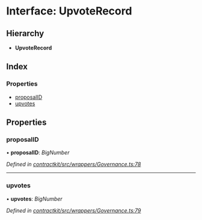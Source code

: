 # Interface: UpvoteRecord

## Hierarchy

* **UpvoteRecord**

## Index

### Properties

* [proposalID](_wrappers_governance_.upvoterecord.md#proposalid)
* [upvotes](_wrappers_governance_.upvoterecord.md#upvotes)

## Properties

###  proposalID

• **proposalID**: *BigNumber*

*Defined in [contractkit/src/wrappers/Governance.ts:78](https://github.com/celo-org/celo-monorepo/blob/master/packages/contractkit/src/wrappers/Governance.ts#L78)*

___

###  upvotes

• **upvotes**: *BigNumber*

*Defined in [contractkit/src/wrappers/Governance.ts:79](https://github.com/celo-org/celo-monorepo/blob/master/packages/contractkit/src/wrappers/Governance.ts#L79)*
